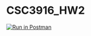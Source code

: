 # CSC3916_HW2
[![Run in Postman](https://run.pstmn.io/button.svg)](https://app.getpostman.com/run-collection/fce33ac29f421e790725#?env%5BCSCI3916%5D=W3sia2V5IjoiYm9va190aXRsZSIsInZhbHVlIjoiVHVyaW5nIiwiZW5hYmxlZCI6ZmFsc2UsInR5cGUiOiJ0ZXh0In0seyJrZXkiOiJpZCIsInZhbHVlIjoiUW5VUEJBQUFRQkFKIiwiZW5hYmxlZCI6ZmFsc2UsInR5cGUiOiJ0ZXh0In0seyJrZXkiOiIkZWNob19ib2R5IiwidmFsdWUiOiJoZWxsbyB3b3JsZDEiLCJlbmFibGVkIjp0cnVlLCJ0eXBlIjoidGV4dCJ9XQ==)
